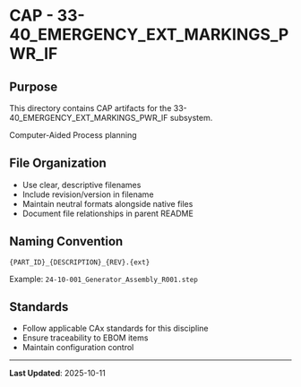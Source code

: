 # CAP - 33-40_EMERGENCY_EXT_MARKINGS_PWR_IF

## Purpose

This directory contains CAP artifacts for the 33-40_EMERGENCY_EXT_MARKINGS_PWR_IF subsystem.

Computer-Aided Process planning

## File Organization

- Use clear, descriptive filenames
- Include revision/version in filename
- Maintain neutral formats alongside native files
- Document file relationships in parent README

## Naming Convention

```
{PART_ID}_{DESCRIPTION}_{REV}.{ext}
```

Example: `24-10-001_Generator_Assembly_R001.step`

## Standards

- Follow applicable CAx standards for this discipline
- Ensure traceability to EBOM items
- Maintain configuration control

---

**Last Updated**: 2025-10-11
